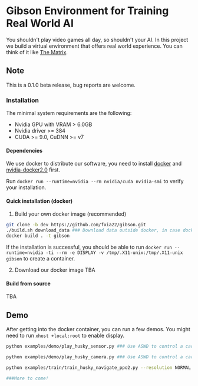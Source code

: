 # Gibson Environment for Training Real World AI
You shouldn't play video games all day, so shouldn't your AI. In this project we build a virtual environment that offers real world experience. You can think of it like [The Matrix](https://www.youtube.com/watch?v=3Ep_rnYweaI).

## Note
This is a 0.1.0 beta release, bug reports are welcome. 

### Installation

The minimal system requirements are the following:

- Nvidia GPU with VRAM > 6.0GB
- Nvidia driver >= 384
- CUDA >= 9.0, CuDNN >= v7

#### Dependencies

We use docker to distribute our software, you need to install [docker](https://docs.docker.com/engine/installation/) and [nvidia-docker2.0](https://github.com/nvidia/nvidia-docker/wiki/Installation-(version-2.0)) first. 

Run `docker run --runtime=nvidia --rm nvidia/cuda nvidia-smi` to verify your installation. 

#### Quick installation (docker)

1. Build your own docker image (recommended)
```bash
git clone -b dev https://github.com/fxia22/gibson.git 
./build.sh download_data ### Download data outside docker, in case docker images need to be rebuilt
docker build . -t gibson
```
If the installation is successful, you should be able to run `docker run --runtime=nvidia -ti --rm -e DISPLAY -v /tmp/.X11-unix:/tmp/.X11-unix gibson` to create a container.


2. Download our docker image
TBA

#### Build from source
TBA


## Demo

After getting into the docker container, you can run a few demos. You might need to run `xhost +local:root` to enable display.

```bash
python examples/demo/play_husky_sensor.py ### Use ASWD to control a car to navigate around gates

python examples/demo/play_husky_camera.py ### Use ASWD to control a car to navigate around gates, with camera output

python examples/train/train_husky_navigate_ppo2.py --resolution NORMAL ### Use PPO2 to train a car to navigate down the hall way in gates based on visual input

###More to come!

```


